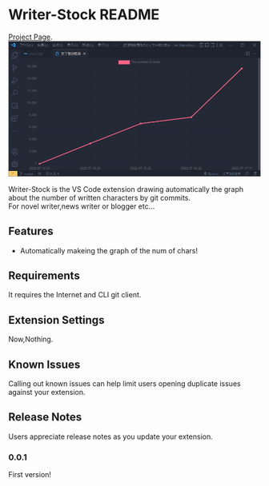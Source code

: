 # Writer-Stock README

[Project Page](https://github.com/PenguinCabinet/Writer-Stock).     
![img](https://github.com/PenguinCabinet/Writer-Stock/raw/master/LT/img3.png)

Writer-Stock is the VS Code extension drawing automatically the graph about the number of written characters by git commits.     
For novel writer,news writer or blogger etc...

## Features

* Automatically makeing the graph of the num of chars!

## Requirements
It requires the Internet and CLI git client.

## Extension Settings

Now,Nothing.

## Known Issues

Calling out known issues can help limit users opening duplicate issues against your extension.

## Release Notes

Users appreciate release notes as you update your extension.

### 0.0.1
First version!
